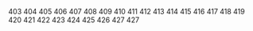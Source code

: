 403
404
405
406
407
408
409
410 
411
412
413
414
415
416
417
418
419
420
421
422
423
424
425
426
427
427
